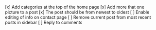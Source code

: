 [x] Add categories at the top of the home page
[x] Add more that one picture to a post
[x] The post should be from newest to oldest
[ ] Enable editing of info on contact page
[ ] Remove current post from most recent posts in sidebar
[ ] Reply to comments

